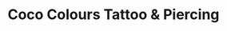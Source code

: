 ---
title: "Coco Colours Tattoo & Piercing"
url: /jena/coco-colours-tattoo-und-piercing/
shop: Tattoo
---